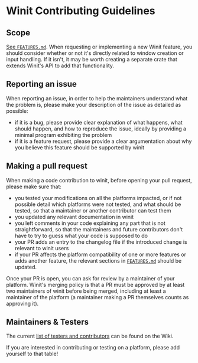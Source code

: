# Winit Contributing Guidelines

## Scope

[See `FEATURES.md`](./FEATURES.md). When requesting or implementing a new Winit
feature, you should consider whether or not it's directly related to window
creation or input handling. If it isn't, it may be worth creating a separate
crate that extends Winit's API to add that functionality.

## Reporting an issue

When reporting an issue, in order to help the maintainers understand what the
problem is, please make your description of the issue as detailed as possible:

-   if it is a bug, please provide clear explanation of what happens, what
    should happen, and how to reproduce the issue, ideally by providing a
    minimal program exhibiting the problem
-   if it is a feature request, please provide a clear argumentation about why
    you believe this feature should be supported by winit

## Making a pull request

When making a code contribution to winit, before opening your pull request,
please make sure that:

-   you tested your modifications on all the platforms impacted, or if not
    possible detail which platforms were not tested, and what should be tested,
    so that a maintainer or another contributor can test them
-   you updated any relevant documentation in winit
-   you left comments in your code explaining any part that is not
    straightforward, so that the maintainers and future contributors don't have
    to try to guess what your code is supposed to do
-   your PR adds an entry to the changelog file if the introduced change is
    relevant to winit users
-   if your PR affects the platform compatibility of one or more features or
    adds another feature, the relevant sections in
    [`FEATURES.md`](https://github.com/rust-windowing/winit/blob/master/FEATURES.md#features)
    should be updated.

Once your PR is open, you can ask for review by a maintainer of your platform.
Winit's merging policy is that a PR must be approved by at least two maintainers
of winit before being merged, including at least a maintainer of the platform (a
maintainer making a PR themselves counts as approving it).

## Maintainers & Testers

The current
[list of testers and contributors](https://github.com/rust-windowing/winit/wiki/Testers-and-Contributors)
can be found on the Wiki.

If you are interested in contributing or testing on a platform, please add
yourself to that table!
